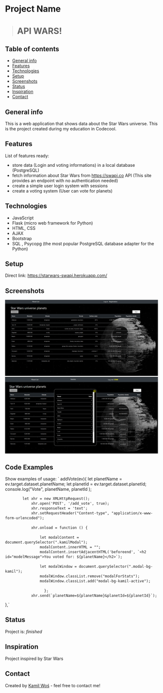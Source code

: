 # Project Name
> # API WARS!

## Table of contents
* [General info](#general-info)
* [Features](#features)
* [Technologies](#technologies)
* [Setup](#setup)
* [Screenshots](#screenshots)
* [Status](#status)
* [Inspiration](#inspiration)
* [Contact](#contact)

## General info
This is a web application that shows data about the Star Wars universe. This is the project created during my education in Codecool.

## Features
List of features ready:
* store data (Login and voting informations) in a local database (PostgreSQL)
* fetch information about Star Wars from https://swapi.co API (This site provides an endpoint with no authentication needed)
* create a simple user login system with sessions
* create a voting system (User can vote for planets)

## Technologies
* JavaScript
* Flask (micro web framework for Python)
* HTML, CSS
* AJAX
* Bootstrap
* SQL , Psycopg (the most popular PostgreSQL database adapter for the Python)

## Setup
Direct link: <https://starwars-swapi.herokuapp.com/>

## Screenshots
![Example screenshot](./star1.png)
![Example screenshot](./star2.png)

## Code Examples
Show examples of usage:
`         addVote(ev){
            let planetName = ev.target.dataset.planetName;
            let planetId = ev.target.dataset.planetId;
            console.log("Vote", planetName, planetId );

            let xhr = new XMLHttpRequest();
                xhr.open('POST', '/add_vote', true);
                xhr.responseText = 'text';
                xhr.setRequestHeader("Content-type", "application/x-www-form-urlencoded");

                xhr.onload = function () {

                    let modalContent = document.querySelector(".kamilModal");
                    modalContent.innerHTML = "";
                    modalContent.insertAdjacentHTML('beforeend', `<h2 id="modelMessage">You voted for: ${planetName}</h2>`);

                    let modalWindow = document.querySelector(".modal-bg-kamil");
                    modalWindow.classList.remove("modalForStats");
                    modalWindow.classList.add("modal-bg-kamil-active");

                      };
                xhr.send(`planetName=${planetName}&planetId=${planetId}`);
},`

## Status
Project is: _finished_

## Inspiration
Project inspired by Star Wars

## Contact
Created by [Kamil Woś](mailto:inz.kamil.wos@gmail.com) - feel free to contact me!

